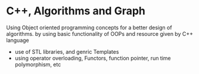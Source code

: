 # C++, Algorithms and Graph
Using Object oriented programming concepts for a better design of algorithms.
by using basic functionality of OOPs and resource given by C++ language 
- use of STL libraries, and genric Templates 
- using operator overloading, Functors, function pointer, run time polymorphism, etc

